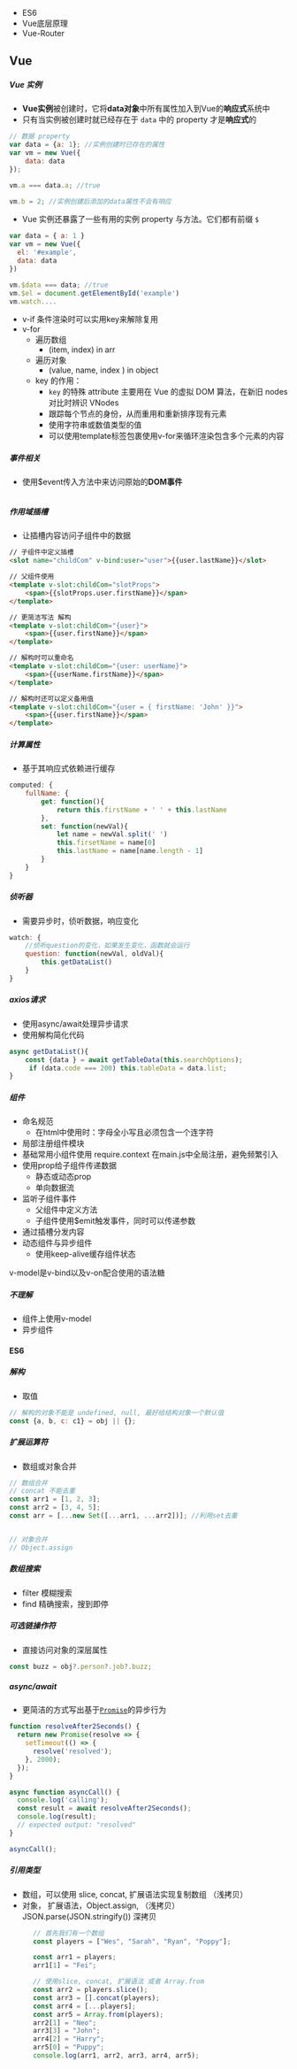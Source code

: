 - ES6
- Vue底层原理
- Vue-Router





## Vue 

##### Vue 实例

- **Vue实例**被创建时，它将**data对象**中所有属性加入到Vue的**响应式**系统中
- 只有当实例被创建时就已经存在于 `data` 中的 property 才是**响应式**的

```js
// 数据 property
var data = {a: 1}; //实例创建时已存在的属性
var vm = new Vue({
    data: data
});

vm.a === data.a; //true

vm.b = 2; //实例创建后添加的data属性不会有响应


```

- Vue 实例还暴露了一些有用的实例 property 与方法。它们都有前缀 `$`

```js
var data = { a: 1 }
var vm = new Vue({
  el: '#example',
  data: data
})

vm.$data === data; //true
vm.$el = document.getElementById('example')
vm.watch....
```



- v-if 条件渲染时可以实用key来解除复用
- v-for
  - 遍历数组
    - (item, index) in arr
  - 遍历对象
    - (value, name, index ) in object
  - key 的作用：
    - `key` 的特殊 attribute 主要用在 Vue 的虚拟 DOM 算法，在新旧 nodes 对比时辨识 VNodes
    -  跟踪每个节点的身份，从而重用和重新排序现有元素
    - 使用字符串或数值类型的值
    - 可以使用template标签包裹使用v-for来循环渲染包含多个元素的内容



##### 事件相关

- 使用$event传入方法中来访问原始的**DOM事件**

```js
```









##### 作用域插槽

- 让插槽内容访问子组件中的数据

```html
// 子组件中定义插槽
<slot name="childCom" v-bind:user="user">{{user.lastName}}</slot>

// 父组件使用
<template v-slot:childCom="slotProps">
	<span>{{slotProps.user.firstName}}</span>
</template>

// 更简洁写法 解构
<template v-slot:childCom="{user}">
	<span>{{user.firstName}}</span>
</template>

// 解构时可以重命名
<template v-slot:childCom="{user: userName}">
	<span>{{userName.firstName}}</span>
</template>

// 解构时还可以定义备用值
<template v-slot:childCom="{user = { firstName: 'John' }}">
	<span>{{user.firstName}}</span>
</template>
```





##### 计算属性

- 基于其响应式依赖进行缓存

```js
computed: {
    fullName: {
        get: function(){
            return this.firstName + ' ' + this.lastName
        },
        set: function(newVal){
            let name = newVal.split(' ')
            this.firsetName = name[0]
            this.lastName = name[name.length - 1]
        }
    }
}
```



##### 侦听器

- 需要异步时，侦听数据，响应变化

```js
watch: {
    //侦听question的变化，如果发生变化，函数就会运行
    question: function(newVal, oldVal){
        this.getDataList()
    }
}
```



##### axios请求

- 使用async/await处理异步请求
- 使用解构简化代码

```js
async getDataList(){
    const {data } = await getTableData(this.searchOptions);
     if (data.code === 200) this.tableData = data.list;
}
```



##### 组件

- 命名规范
  - 在html中使用时：字母全小写且必须包含一个连字符
- 局部注册组件模块
- 基础常用小组件使用 require.context 在main.js中全局注册，避免频繁引入
- 使用prop给子组件传递数据
  - 静态或动态prop
  - 单向数据流
- 监听子组件事件
  - 父组件中定义方法
  - 子组件使用$emit触发事件，同时可以传递参数
- 通过插槽分发内容
- 动态组件与异步组件
  - 使用keep-alive缓存组件状态



v-model是v-bind以及v-on配合使用的语法糖





##### 不理解

- 组件上使用v-model
- 异步组件







#### ES6

##### 解构

- 取值

```js
// 解构的对象不能是 undefined, null, 最好给结构对象一个默认值
const {a, b, c: c1} = obj || {};
```





##### 扩展运算符

- 数组或对象合并

```js
// 数组合并
// concat 不能去重
const arr1 = [1, 2, 3];
const arr2 = [3, 4, 5];
const arr = [...new Set([...arr1, ...arr2])]; //利用set去重


// 对象合并
// Object.assign
```





##### 数组搜索

- filter 模糊搜索
- find 精确搜索，搜到即停





##### 可选链操作符

- 直接访问对象的深层属性

```js
const buzz = obj?.person?.job?.buzz;
```





##### async/await

- 更简洁的方式写出基于[`Promise`](https://developer.mozilla.org/zh-CN/docs/Web/JavaScript/Reference/Global_Objects/Promise)的异步行为

```js
function resolveAfter2Seconds() {
  return new Promise(resolve => {
    setTimeout(() => {
      resolve('resolved');
    }, 2000);
  });
}

async function asyncCall() {
  console.log('calling');
  const result = await resolveAfter2Seconds();
  console.log(result);
  // expected output: "resolved"
}

asyncCall();
```





##### 引用类型

- 数组，可以使用 slice, concat, 扩展语法实现复制数组 （浅拷贝）
- 对象， 扩展语法，Object.assign, （浅拷贝）  JSON.parse(JSON.stringify()) 深拷贝 

```js
      // 首先我们有一个数组
      const players = ["Wes", "Sarah", "Ryan", "Poppy"];

      const arr1 = players;
      arr1[1] = "Fei";

      // 使用slice, concat, 扩展语法 或者 Array.from
      const arr2 = players.slice();
      const arr3 = [].concat(players);
      const arr4 = [...players];
      const arr5 = Array.from(players);
      arr2[1] = "Neo";
      arr3[3] = "John";
      arr4[2] = "Harry";
      arr5[0] = "Puppy";
      console.log(arr1, arr2, arr3, arr4, arr5);
```

